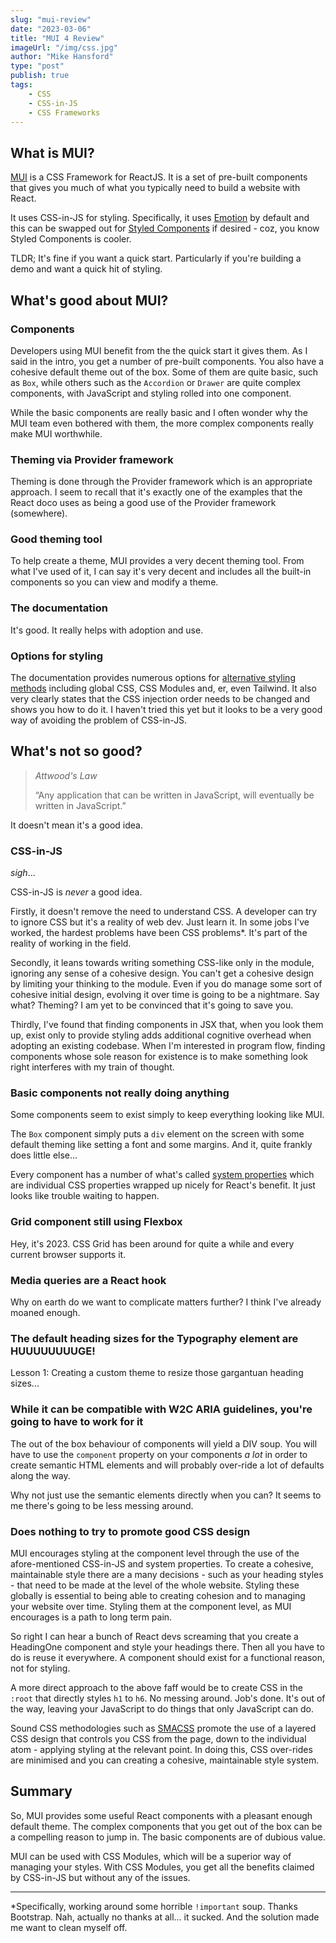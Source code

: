 ```yaml
---
slug: "mui-review"
date: "2023-03-06"
title: "MUI 4 Review"
imageUrl: "/img/css.jpg"
author: "Mike Hansford"
type: "post"
publish: true
tags:
    - CSS
    - CSS-in-JS
    - CSS Frameworks
---
```

## What is MUI?
[MUI](https://mui.com) is a CSS Framework for ReactJS. It is a set of pre-built components that gives you much of what you typically need to build a website with React.

It uses CSS-in-JS for styling. Specifically, it uses [Emotion](https://github.com/emotion-js/emotion) by default and this can be swapped out for [Styled Components](https://github.com/styled-components/styled-components) if desired - coz, you know Styled Components is cooler.

TLDR; It's fine if you want a quick start. Particularly if you're building a demo and want a quick hit of styling.

## What's good about MUI?
### Components
Developers using MUI benefit from the the quick start it gives them. As I said in the intro, you get a number of pre-built components. You also have a cohesive default theme out of the box. Some of them are quite basic, such as ```Box```, while others such as the ```Accordion``` or  ```Drawer``` are quite complex components, with JavaScript and styling rolled into one component. 

While the basic components are really basic and I often wonder why the MUI team even bothered with them, the more complex components really make MUI worthwhile.

### Theming via Provider framework
Theming is done through the Provider framework which is an appropriate approach. I seem to recall that it's exactly one of the examples that the React doco uses as being a good use of the Provider framework (somewhere).

### Good theming tool
To help create a theme, MUI provides a very decent theming tool. From what I've used of it, I can say it's very decent and includes all the built-in components so you can view and modify a theme.

### The documentation
It's good. It really helps with adoption and use.

### Options for styling
The documentation provides numerous options for [alternative styling methods](https://mui.com/material-ui/guides/interoperability/) including global CSS, CSS Modules and, er, even Tailwind. It also very clearly states that the CSS injection order needs to be changed and shows you how to do it. I haven't tried this yet but it looks to be a very good way of avoiding the problem of CSS-in-JS.

## What's not so good?
> _Attwood's Law_
>
> “Any application that can be written in JavaScript, will eventually be written in JavaScript.”

It doesn't mean it's a good idea.

### CSS-in-JS
*sigh*...

CSS-in-JS is _never_ a good idea.

Firstly, it doesn't remove the need to understand CSS. A developer can try to ignore CSS but it's a reality of web dev. Just learn it. In some jobs I've worked, the hardest problems have been CSS problems*. It's part of the reality of working in the field.

Secondly, it leans towards writing something CSS-like only in the module, ignoring any sense of a cohesive design. You can't get a cohesive design by limiting your thinking to the module. Even if you do manage some sort of cohesive initial design, evolving it over time is going to be a nightmare. Say what? Theming? I am yet to be convinced that it's going to save you.

Thirdly, I've found that finding components in JSX that, when you look them up, exist only to provide styling adds additional cognitive overhead when adopting an existing codebase. When I'm interested in program flow, finding components whose sole reason for existence is to make something look right interferes with my train of thought.

### Basic components not really doing anything
Some components seem to exist simply to keep everything looking like MUI.

The ```Box``` component simply puts a ```div``` element on the screen with some default theming like setting a font and some margins. And it, quite frankly does little else...

Every component has a number of what's called [system properties](https://mui.com/system/properties/) which are individual CSS properties wrapped up nicely for React's benefit. It just looks like trouble waiting to happen.

### Grid component still using Flexbox
Hey, it's 2023. CSS Grid has been around for quite a while and every current browser supports it.

### Media queries are a React hook
Why on earth do we want to complicate matters further? I think I've already moaned enough.

### The default heading sizes for the Typography element are HUUUUUUUUGE!
Lesson 1: Creating a custom theme to resize those gargantuan heading sizes...

### While it can be compatible with W2C ARIA guidelines, you're going to have to work for it
The out of the box behaviour of components will yield a DIV soup. You will have to use the ```component``` property on your components _a lot_ in order to create semantic HTML elements and will probably over-ride a lot of defaults along the way. 

Why not just use the semantic elements directly when you can? It seems to me there's going to be less messing around.

### Does nothing to try to promote good CSS design
MUI encourages styling at the component level through the use of the afore-mentioned CSS-in-JS and system properties. To create a cohesive, maintainable style there are a many decisions - such as your heading styles - that need to be made at the level of the whole website. Styling these globally is essential to being able to creating cohesion and to managing your website over time. Styling them at the component level, as MUI encourages is a path to long term pain.

So right I can hear a bunch of React devs screaming that you create a HeadingOne component and style your headings there. Then all you have to do is reuse it everywhere. A component should exist for a functional reason, not for styling.

A more direct approach to the above faff would be to create CSS in the ```:root``` that directly styles ```h1``` to ```h6```. No messing around. Job's done. It's out of the way, leaving your JavaScript to do things that only JavaScript can do.

Sound CSS methodologies such as [SMACSS](http://smacss.com/) promote the use of a layered CSS design that controls you CSS from the page, down to the individual atom - applying styling at the relevant point. In doing this, CSS over-rides are minimised and you can creating a cohesive, maintainable style system.

## Summary
So, MUI provides some useful React components with a pleasant enough default theme. The complex components that you get out of the box can be a compelling reason to jump in. The basic components are of dubious value. 

MUI can be used with CSS Modules, which will be a superior way of managing your styles. With CSS Modules, you get all the benefits claimed by CSS-in-JS but without any of the issues.

--------------------------------

*Specifically, working around some horrible ```!important``` soup. Thanks Bootstrap. Nah, actually no thanks at all... it sucked. And the solution made me want to clean myself off.